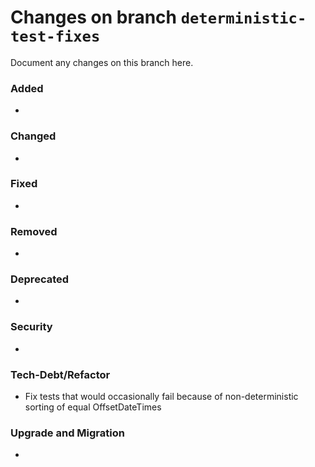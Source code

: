 # Changes on branch `deterministic-test-fixes`
Document any changes on this branch here.
### Added
- 

### Changed
- 

### Fixed
- 

### Removed
- 

### Deprecated
- 

### Security
- 

### Tech-Debt/Refactor
- Fix tests that would occasionally fail because of non-deterministic sorting of equal OffsetDateTimes

### Upgrade and Migration
- 
